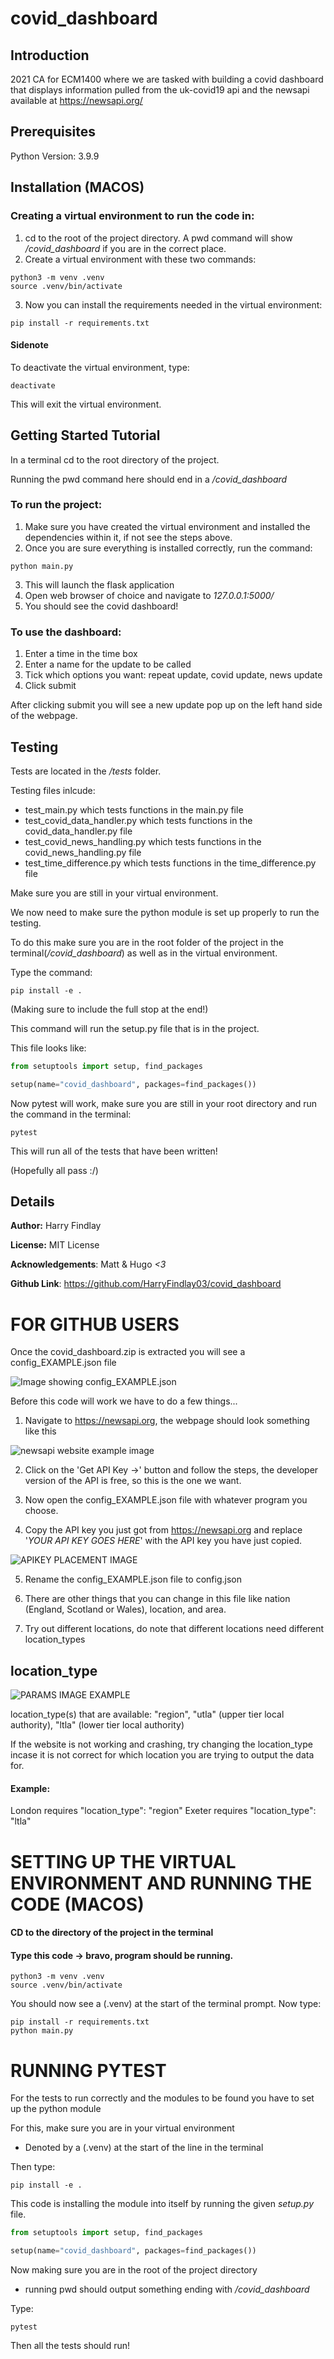 # covid_dashboard

## Introduction
2021 CA for ECM1400 where we are tasked with building a covid dashboard that displays information pulled from the uk-covid19 api and the newsapi available at https://newsapi.org/

## Prerequisites
Python Version: 3.9.9

## Installation (MACOS)

### Creating a virtual environment to run the code in:
1. cd to the root of the project directory. A pwd command will show */covid_dashboard* if you are in the correct place.
2. Create a virtual environment with these two commands:

```
python3 -m venv .venv
source .venv/bin/activate
```

3. Now you can install the requirements needed in the virtual environment:

```
pip install -r requirements.txt
```

#### Sidenote
To deactivate the virtual environment, type:
```
deactivate
```
This will exit the virtual environment.

## Getting Started Tutorial
In a terminal cd to the root directory of the project.

Running the pwd command here should end in a */covid_dashboard*

### To run the project:
1. Make sure you have created the virtual environment and installed the dependencies within it, if not see the steps above.
2. Once you are sure everything is installed correctly, run the command:
```
python main.py
```
3. This will launch the flask application
4. Open web browser of choice and navigate to *127.0.0.1:5000/*
5. You should see the covid dashboard!

### To use the dashboard:
1. Enter a time in the time box
2. Enter a name for the update to be called
3. Tick which options you want: repeat update, covid update, news update
4. Click submit

After clicking submit you will see a new update pop up on the left hand side of the webpage.

## Testing
Tests are located in the */tests* folder.

Testing files inlcude:
- test_main.py which tests functions in the main.py file
- test_covid_data_handler.py which tests functions in the covid_data_handler.py file
- test_covid_news_handling.py which tests functions in the covid_news_handling.py file
- test_time_difference.py which tests functions in the time_difference.py file

Make sure you are still in your virtual environment.

We now need to make sure the python module is set up properly to run the testing.

To do this make sure you are in the root folder of the project in the terminal(*/covid_dashboard*) as well as in the virtual environment.

Type the command:

```
pip install -e .
```

(Making sure to include the full stop at the end!)

This command will run the setup.py file that is in the project.

This file looks like:

```python
from setuptools import setup, find_packages

setup(name="covid_dashboard", packages=find_packages())
```

Now pytest will work, make sure you are still in your root directory and run the command in the terminal:

```
pytest
```

This will run all of the tests that have been written!

(Hopefully all pass :/)

## Details
__Author:__ Harry Findlay

__License:__ MIT License

__Acknowledgements__: Matt & Hugo *<3*

__Github Link__: https://github.com/HarryFindlay03/covid_dashboard

# FOR GITHUB USERS
Once the covid_dashboard.zip is extracted you will see a config_EXAMPLE.json file

![Image showing config_EXAMPLE.json](https://user-images.githubusercontent.com/46387503/143605914-9ffb4a3e-c676-4370-a0a4-d214c6324ac1.png)

Before this code will work we have to do a few things...

1. Navigate to https://newsapi.org, the webpage should look something like this

![newsapi website example image](https://user-images.githubusercontent.com/46387503/143606404-915c164e-2747-4217-8b6a-005d52f7684f.png)

2. Click on the 'Get API Key ->' button and follow the steps, the developer version of the API is free, so this is the one we want.

3. Now open the config_EXAMPLE.json file with whatever program you choose. 

4. Copy the API key you just got from https://newsapi.org and replace '_YOUR API KEY GOES HERE_' with the API key you have just copied.

![APIKEY PLACEMENT IMAGE](https://user-images.githubusercontent.com/46387503/143689285-31fe84c1-ca78-4d47-9a2f-2b015d7ff36b.png)

5. Rename the config_EXAMPLE.json file to config.json

6. There are other things that you can change in this file like nation (England, Scotland or Wales), location, and area.

7. Try out different locations, do note that different locations need different location_types

## location_type

![PARAMS IMAGE EXAMPLE](https://user-images.githubusercontent.com/46387503/143689354-6c35f1de-9f9d-4c19-92e6-d452feb3c3db.png)

location_type(s)  that are available: "region", "utla" (upper tier local authority), "ltla" (lower tier local authority)

If the website is not working and crashing, try changing the location_type incase it is not correct for which location you are trying to output the data for.

#### Example: 
London requires "location_type": "region"
Exeter requires "location_type": "ltla"

# SETTING UP THE VIRTUAL ENVIRONMENT AND RUNNING THE CODE (MACOS)

#### CD to the directory of the project in the terminal
#### Type this code -> bravo, program should be running.
```
python3 -m venv .venv
source .venv/bin/activate
```

You should now see a (.venv) at the start of the terminal prompt. Now type:

```
pip install -r requirements.txt
python main.py
```

# RUNNING PYTEST
For the tests to run correctly and the modules to be found you have to set up the python module

For this, make sure you are in your virtual environment
- Denoted by a (.venv) at the start of the line in the terminal

Then type:

```
pip install -e .
```

This code is installing the module into itself by running the given *setup.py* file.

``` python
from setuptools import setup, find_packages

setup(name="covid_dashboard", packages=find_packages())
```

Now making sure you are in the root of the project directory
- running pwd should output something ending with */covid_dashboard*

Type:

```
pytest
```

Then all the tests should run!